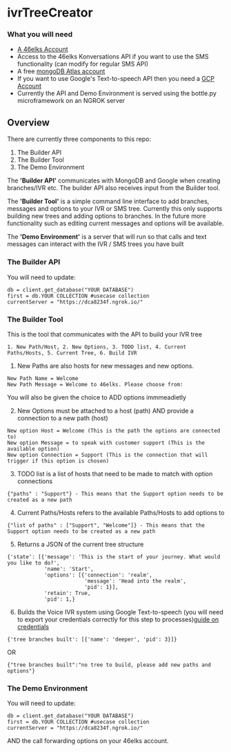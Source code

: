 # ivrTreeCreator

### What you will need

* [A 46elks Account](www.46elks.com)
* Access to the 46elks Konversations API if you want to use the SMS functionality (can modify for regular SMS API)
* A free [mongoDB Atlas account](https://www.mongodb.com/cloud/atlas)
* If you want to use Google's Text-to-speech API then you need a [GCP Account](https://cloud.google.com/text-to-speech)
* Currently the API and Demo Environment is served using the bottle.py microframework on an NGROK server

## Overview

There are currently three components to this repo:

1. The Builder API
2. The Builder Tool
3. The Demo Environment

The **'Builder API'** communicates with MongoDB and Google when creating branches/IVR etc. The builder API also receives input from the Builder tool. 

The **'Builder Tool'** is a simple command line interface to add branches, messages and options to your IVR or SMS tree. Currently this only supports building new trees and adding options to branches. In the future more functionality such as editing current messages and options will be available. 

The **'Demo Environment'** is a server that will run so that calls and text messages can interact with the IVR / SMS trees you have built

### The Builder API

You will need to update:

```
db = client.get_database("YOUR DATABASE")
first = db.YOUR COLLECTION #usecase collection
currentServer = "https://dca8234f.ngrok.io/"
```
### The Builder Tool

This is the tool that communicates with the API to build your IVR tree

```
1. New Path/Host, 2. New Options, 3. TODO list, 4. Current Paths/Hosts, 5. Current Tree, 6. Build IVR
```

1. New Paths are also hosts for new messages and new options. 

```
New Path Name = Welcome
New Path Message = Welcome to 46elks. Please choose from:
```
You will also be given the choice to ADD options immmeadietly 

2. New Options must be attached to a host (path) AND provide a connection to a new path (host)

```
New option Host = Welcome (This is the path the options are connected to)
New option Message = to speak with customer support (This is the available option)
New option Connection = Support (This is the connection that will trigger if this option is chosen)
```
3. TODO list is a list of hosts that need to be made to match with option connections

```
{"paths" : "Support"} - This means that the Support option needs to be created as a new path
```
4. Current Paths/Hosts refers to the available Paths/Hosts to add options to

```
{"list of paths" : ["Support", "Welcome"]} - This means that the Support option needs to be created as a new path
```
5. Returns a JSON of the current tree structure
```
{'state': [{'message': 'This is the start of your journey. What would you like to do?',
            'name': 'Start',
            'options': [{'connection': 'realm',
                         'message': 'Head into the realm',
                         'pid': 1}],
            'retain': True,
            'pid': 1,}
```
6. Builds the Voice IVR system using Google Text-to-speech (you will need to export your credentials correctly for this step to processes)[guide on credentials](https://cloud.google.com/docs/authentication/getting-started)

```
{'tree branches built': [{'name': 'deeper', 'pid': 3}]}
```
OR
```
{"tree branches built":"no tree to build, please add new paths and options"}
```
### The Demo Environment

You will need to update:

```
db = client.get_database("YOUR DATABASE")
first = db.YOUR COLLECTION #usecase collection
currentServer = "https://dca8234f.ngrok.io/"
```

AND the call forwarding options on your 46elks account.
